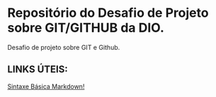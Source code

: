 # Repositório do Desafio de Projeto sobre GIT/GITHUB da DIO.
Desafio de projeto sobre GIT e Github.

## LINKS ÚTEIS:
[Sintaxe Básica Markdown!](https://www.markdownguide.org/)
